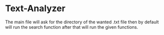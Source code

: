 # Text-Analyzer
The main file will ask for the directory of the wanted .txt file 
then by default will run the search function after that will run
the given functions.

